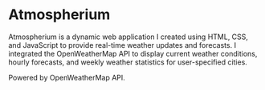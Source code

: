 # Atmospherium
Atmospherium is a dynamic web application I created using HTML, CSS, and JavaScript to provide real-time weather updates and forecasts. I integrated the OpenWeatherMap API to display current weather conditions, hourly forecasts, and weekly weather statistics for user-specified cities.

Powered by OpenWeatherMap API.
